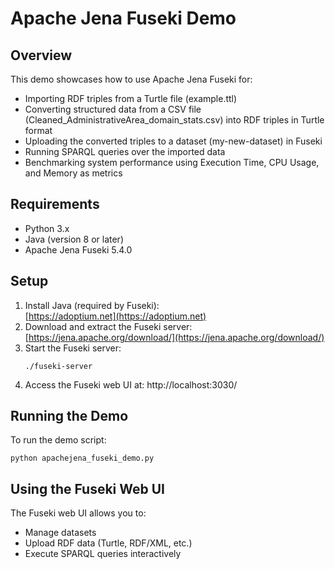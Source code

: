 # Apache Jena Fuseki Demo

## Overview
This demo showcases how to use Apache Jena Fuseki for:
- Importing RDF triples from a Turtle file (example.ttl)
- Converting structured data from a CSV file (Cleaned_AdministrativeArea_domain_stats.csv) into RDF triples in Turtle format
- Uploading the converted triples to a dataset (my-new-dataset) in Fuseki
- Running SPARQL queries over the imported data
- Benchmarking system performance using Execution Time, CPU Usage, and Memory as metrics

## Requirements
- Python 3.x
- Java (version 8 or later)
- Apache Jena Fuseki 5.4.0

## Setup
1. Install Java (required by Fuseki):  
   [https://adoptium.net](https://adoptium.net)
2. Download and extract the Fuseki server:  
   [https://jena.apache.org/download/](https://jena.apache.org/download/)  
3. Start the Fuseki server:  
   ```shell
   ./fuseki-server
4. Access the Fuseki web UI at:
http://localhost:3030/

## Running the Demo
To run the demo script:
```shell
python apachejena_fuseki_demo.py
```

## Using the Fuseki Web UI
The Fuseki web UI allows you to:
- Manage datasets
- Upload RDF data (Turtle, RDF/XML, etc.)
- Execute SPARQL queries interactively
